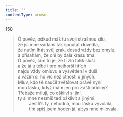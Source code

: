 ```yaml
---
title: ''
contentType: prose
---
```


150

> Ó pověz, odkud máš tu svoji strašnou sílu,  
> že jsi mne vadami tak spoutat dovedla,  
> že nutím lhát svůj zrak, dosud vždy bez omylu,  
> a přísahám, že dni by dala krásu tma.  
> Ó pověz, čím to je, že ti zlo tolik sluší  
> a že já u tebe i pro nejhorší hřích  
> najdu vždy omluvu a vysvětlení v duši  
> a vážím si ho víc než ctnosti u jiných.  
> Mluv, kdo tě naučil zvětšovat právě nyní  
> mou lásku, když mám jen pro záští příčiny?  
> Třebaže miluji, co oškliví si jiní,  
> ty si mne nesmíš teď ošklivit s jinými.  
>          Jestli’s ty, nehodná, mou lásku vyvolala,  
>          tím spíš jsem hoden já, abys mne milovala.
